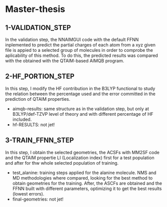 # Master-thesis

## 1-VALIDATION_STEP
In the validation step, the NNAIMGUI code with the default FFNN inplemented to predict the partial charges of each atom from a xyz given file is appied to a selected group of molecules in order to comprobe the aplicability of this method. To do this, the predicted results was compared with the obtained with the QTAIM-based AIMQB program.

## 2-HF_PORTION_STEP
In this step, I modify the HF contribution in the B3LYP functional to study the relation between the percentage used and the error committed in the prediction of QTAIM properties.

- aimqb-results: same structure as in the validation step, but only at B3LYP/def-TZVP level of theory and with different percentage of HF included.
- hf-RESULTS: not jet!

## 3-TRAIN_FFNN_STEP
In this step, I obtain the selected geometries, the ACSFs with MM2SF code and the QTAIM propertie LI (Localization index) first for a test population and after for thw whole selected population of training.
- test_alanine: training steps applied for the alanine molecule. NMS and MD methodologies where compared, looking for the best method to obtain geometries for the training. After, the ASCFs are obtained and the FFNN built with different parameters, optimizing it to get the best results (lowest errors).
- final-geometries: not jet!
